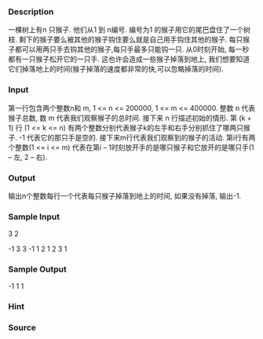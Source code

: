 
### Description
一棵树上有n 只猴子. 他们从1 到 n编号. 编号为1 的猴子用它的尾巴盘住了一个树枝. 剩下的猴子要么被其他的猴子钩住要么就是自己用手钩住其他的猴子. 每只猴子都可以用两只手去钩其他的猴子,每只手最多只能钩一只. 从0时刻开始, 每一秒都有一只猴子松开它的一只手. 这也许会造成一些猴子掉落到地上, 我们想要知道它们掉落地上的时间(猴子掉落的速度都非常的快,可以忽略掉落的时间).
### Input
第一行包含两个整数n和 m, 1 <= n <= 200000, 1 <= m <= 400000. 整数 n 代表猴子总数, 数 m 代表我们观察猴子的总时间. 接下来 n 行描述初始的情形. 第 (k + 1) 行 (1 <= k <= n) 有两个整数分别代表猴子k的左手和右手分别抓住了哪两只猴子. -1 代表它的那只手是空的. 接下来m行代表我们观察到的猴子的活动. 第i行有两个整数(1 <= i <= m) 代表在第i – 1时刻放开手的是哪只猴子和它放开的是哪只手(1 – 左, 2 – 右). 
### Output
输出n个整数每行一个代表每只猴子掉落到地上的时间, 如果没有掉落, 输出-1. 
### Sample Input
3 2


-1 3
3 -1
1 2
1 2
3 1

### Sample Output

-1
1
1

### Hint

### Source
